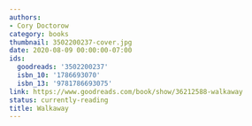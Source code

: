 ```yaml
---
authors:
- Cory Doctorow
category: books
thumbnail: 3502200237-cover.jpg
date: 2020-08-09 00:00:00-07:00
ids:
  goodreads: '3502200237'
  isbn_10: '1786693070'
  isbn_13: '9781786693075'
link: https://www.goodreads.com/book/show/36212588-walkaway
status: currently-reading
title: Walkaway
---
```

